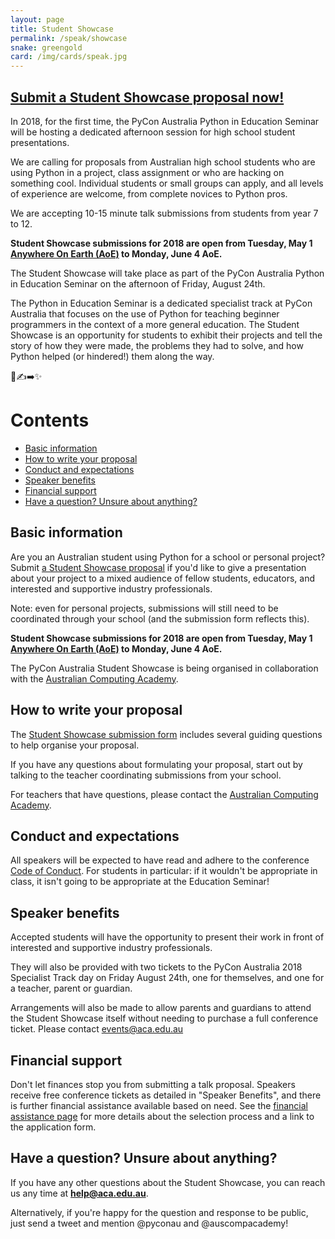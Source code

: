 ```yaml
---
layout: page
title: Student Showcase
permalink: /speak/showcase
snake: greengold
card: /img/cards/speak.jpg
---
```


## [Submit a Student Showcase proposal now!](http://bit.ly/pyconau-2018-student-showcase)

In 2018, for the first time, the PyCon Australia Python in Education Seminar will be hosting a
dedicated afternoon session for high school student presentations.

We are calling for proposals from Australian high school students who are using Python in a project,
class assignment or who are hacking on something cool.
Individual students or small groups can apply, and all levels of experience are
welcome, from complete novices to Python pros.

We are accepting 10-15 minute talk submissions from students from year 7 to 12.

**Student Showcase submissions for 2018 are open from Tuesday, May 1
[Anywhere On Earth (AoE)](https://en.wikipedia.org/wiki/Anywhere_on_Earth) to Monday, June 4 AoE.**

The Student Showcase will take place as part of the PyCon Australia Python in Education Seminar
on the afternoon of Friday, August 24th.

The Python in Education Seminar is a dedicated specialist track at PyCon Australia that focuses on
the use of Python for teaching beginner programmers in the context of a more general education. The
Student Showcase is an opportunity for students to exhibit their projects and tell the story
of how they were made, the problems they had to solve, and how Python helped (or hindered!)
them along the way.

🐍✍️➡️✨

# Contents
* [Basic information](#basic-information)
* [How to write your proposal](#how-to-write-your-proposal)
* [Conduct and expectations](#conduct-and-expectations)
* [Speaker benefits](#speaker-benefits)
* [Financial support](#financial-support)
* [Have a question? Unsure about anything?](#questions)

## <a name="basic-information"></a> Basic information

Are you an Australian student using Python for a school or personal project?
Submit [a Student Showcase proposal](http://bit.ly/pyconau-2018-student-showcase) if you'd like
to give a presentation about your project to a mixed audience of fellow students, educators, and
interested and supportive industry professionals.

Note: even for personal projects, submissions will still need to be coordinated through your
school (and the submission form reflects this).

**Student Showcase submissions for 2018 are open from Tuesday, May 1
[Anywhere On Earth (AoE)](https://en.wikipedia.org/wiki/Anywhere_on_Earth) to Monday, June 4 AoE.**

The PyCon Australia Student Showcase is being organised in collaboration with the [Australian
Computing Academy](https://aca.edu.au/).

## <a name="how-to-write-your-proposal"></a> How to write your proposal

The [Student Showcase submission form](http://bit.ly/pyconau-2018-student-showcase) includes
several guiding questions to help organise your proposal.

If you have any questions about formulating your proposal, start out by talking to the teacher
coordinating submissions from your school.

For teachers that have questions, please contact the [Australian Computing Academy](mailto:help@aca.edu.au).

## <a name="conduct-and-expectations"></a> Conduct and expectations

All speakers will be expected to have read and adhere to the conference [Code of Conduct](http://2018.pycon-au.org/conduct/).
For students in particular: if it wouldn't be appropriate in class, it isn't going to be appropriate at the Education Seminar!

## <a name="speaker-benefits"></a> Speaker benefits

Accepted students will have the opportunity to present their work in front of interested and supportive industry professionals. 

They will also be provided with two tickets to the PyCon Australia 2018 Specialist Track day on Friday August 24th, one for themselves, and one for a teacher, parent or guardian.

Arrangements will also be made to allow parents and guardians to attend the Student Showcase itself without needing to purchase a full conference ticket. Please contact [events@aca.edu.au](mailto:events@aca.edu.au)

## <a name="financial-support"></a> Financial support

Don't let finances stop you from submitting a talk proposal. Speakers receive free conference tickets as detailed in "Speaker Benefits", and there is further financial assistance available based on need. See the [financial assistance page](/assistance/) for more details about the selection process and a link to the application form.

## <a name="questions"></a> Have a question? Unsure about anything?

If you have any other questions about the Student Showcase, you can reach us any time at **[help@aca.edu.au](mailto:help@aca.edu.au)**.

Alternatively, if you're happy for the question and response to be public, just send a tweet and mention @pyconau and @auscompacademy!
